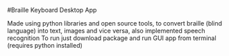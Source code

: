 #Braille Keyboard Desktop App

Made using python libraries and open source tools, 
to convert braille (blind language) into text, images and vice versa, also implemented speech recognition
To run just download package and run GUI app from terminal (requires python installed)
